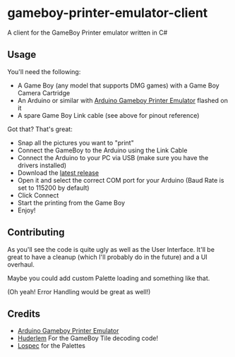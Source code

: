 # gameboy-printer-emulator-client
A client for the GameBoy Printer emulator written in C#

## Usage
You'll need the following:
- A Game Boy (any model that supports DMG games) with a Game Boy Camera Cartridge
- An Arduino or similar with [Arduino Gameboy Printer Emulator](https://github.com/mofosyne/arduino-gameboy-printer-emulator) flashed on it
- A spare Game Boy Link cable (see above for pinout reference)

Got that? That's great:
- Snap all the pictures you want to "print"
- Connect the GameBoy to the Arduino using the Link Cable
- Connect the Arduino to your PC via USB (make sure you have the drivers installed)
- Download the [latest release](https://github.com/LucaCorigliano/gameboy-printer-emulator-client/releases/latest)
- Open it and select the correct COM port for your Arduino (Baud Rate is set to 115200 by default)
- Click Connect
- Start the printing from the Game Boy
- Enjoy!

## Contributing
As you'll see the code is quite ugly as well as the User Interface. It'll be great to have a cleanup (which I'll probably do in the future) and a UI overhaul.

Maybe you could add custom Palette loading and something like that.

(Oh yeah! Error Handling would be great as well!)

## Credits
- [Arduino Gameboy Printer Emulator](https://github.com/mofosyne/arduino-gameboy-printer-emulator)
- [Huderlem](https://www.huderlem.com/demos/gameboy2bpp.html) For the GameBoy Tile decoding code!
- [Lospec](https://lospec.com/) for the Palettes
